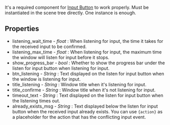 It's a required component for [Input Button](https://github.com/PunchablePlushie/godot-game-settings/wiki/Input-Button) to work properly. Must be instantiated in the scene tree directly. One instance is enough.

## Properties
* listening_wait_time - *float* : When listening for input, the time it takes for the received input to be confirmed.
* listening_max_time - *float* : When listening for input, the maximum time the window will listen for input before it stops.
* show_progress_bar - *bool* : Whether to show the progress bar under the listen for input button when listening for input.
* btn_listening - *String* : Text displayed on the listen for input button when the window is listening for input.
* title_listening - *String* : Window title when it's listening for input.
* title_confirme - *String* : Window title when it's not listening for input.
* timeout_text - *String* : Text displayed on the listen for input button when the listening times out.
* already_exists_msg - *String* : Text displayed below the listen for input button when the received input already exists. You can use `{action}` as a placeholder for the action that has the conflicting input event.
